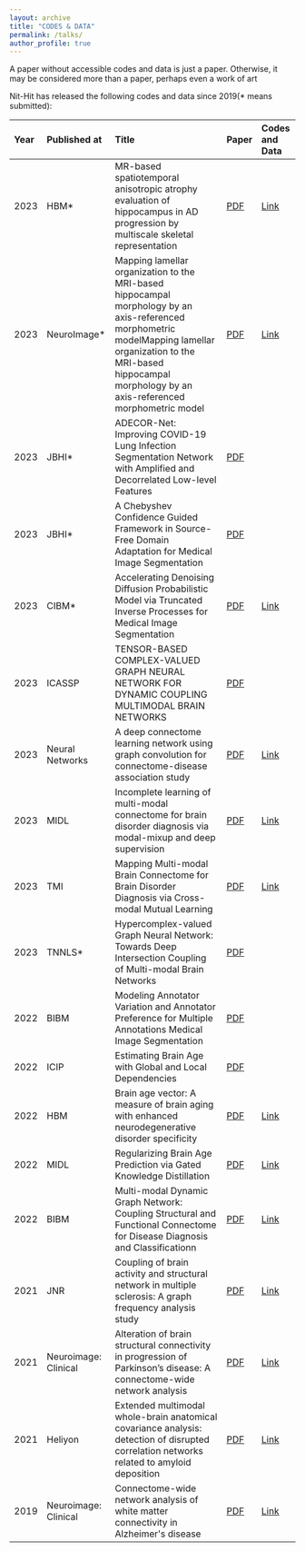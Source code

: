 ```yaml
---
layout: archive
title: "CODES & DATA"
permalink: /talks/
author_profile: true
---
```

A paper without accessible codes and data is just a paper. Otherwise, it may be considered more than a paper, perhaps even a work of art

Nit-Hit has released the following codes and data since 2019(* means submitted):

|Year| Published at| Title|Paper|Codes and Data|
|:----|:----|:----|:----|:----|
|2023|HBM* |MR-based spatiotemporal anisotropic atrophy evaluation of hippocampus in AD progression by multiscale skeletal representation|[PDF](https:///Nit-Hit.github.io/paper-code/paper/01.pdf)|[Link](https://github.com/calliegao/m-s-rep) |
|2023|NeuroImage* |Mapping lamellar organization to the MRI-based hippocampal morphology by an axis-referenced morphometric modelMapping lamellar organization to the MRI-based hippocampal morphology by an axis-referenced morphometric model|[PDF](https:///Nit-Hit.github.io/paper-code/paper/02.pdf)|[Link](https://github.com/calliegao/ARMM) |
|2023|JBHI* |ADECOR-Net: Improving COVID-19 Lung Infection Segmentation Network with Amplified and Decorrelated Low-level Features|[PDF](https:///Nit-Hit.github.io/paper-code/paper/03.pdf)| |
|2023|JBHI* |A Chebyshev Confidence Guided Framework in Source-Free Domain Adaptation for Medical Image Segmentation|[PDF](https:///Nit-Hit.github.io/paper-code/paper/04.pdf)| |
|2023|CIBM* |Accelerating Denoising Diffusion Probabilistic Model via Truncated Inverse Processes for Medical Image Segmentation|[PDF](https:///Nit-Hit.github.io/paper-code/paper/05.pdf)|[Link](https://github.com/Guoxt/ADDPM)  |
|2023|ICASSP|TENSOR-BASED COMPLEX-VALUED GRAPH NEURAL NETWORK FOR DYNAMIC COUPLING MULTIMODAL BRAIN NETWORKS|[PDF](https:///Nit-Hit.github.io/paper-code/paper/06.pdf)| |
|2023|Neural Networks|A deep connectome learning network using graph convolution for connectome-disease association study|[PDF](https:///Nit-Hit.github.io/paper-code/paper/07.pdf)|[Link](https://github.com/podismine/MDCN)  |
|2023|MIDL|Incomplete learning of multi-modal connectome for brain disorder diagnosis via modal-mixup and deep supervision|[PDF](https:///Nit-Hit.github.io/paper-code/paper/08.pdf)|[Link](https://github.com/podismine/IncompleteModality)  |
|2023|TMI|Mapping Multi-modal Brain Connectome for Brain Disorder Diagnosis via Cross-modal Mutual Learning|[PDF](https:///Nit-Hit.github.io/paper-code/paper/09.pdf)|[Link](https://github.com/podismine/Cross-GNN)  |
|2023|TNNLS*|Hypercomplex-valued Graph Neural Network: Towards Deep Intersection Coupling of Multi-modal Brain Networks|[PDF](https:///Nit-Hit.github.io/paper-code/paper/10.pdf)| |
|2022|BIBM|Modeling Annotator Variation and Annotator Preference for Multiple Annotations Medical Image Segmentation|[PDF](https:///Nit-Hit.github.io/paper-code/paper/11.pdf)| |
|2022|ICIP|Estimating Brain Age with Global and Local Dependencies|[PDF](https:///Nit-Hit.github.io/paper-code/paper/12.pdf)| |
|2022|HBM|Brain age vector: A measure of brain aging with enhanced neurodegenerative disorder specificity|[PDF](https:///Nit-Hit.github.io/paper-code/paper/13.pdf)|[Link](https://github.com/Kecici/Brain-age-vector-construction.git) |
|2022|MIDL|Regularizing Brain Age Prediction via Gated Knowledge Distillation|[PDF](https:///Nit-Hit.github.io/paper-code/paper/14.pdf)|[Link](https://github.com/podismine/BrainAgeReg) |
|2022|BIBM|Multi-modal Dynamic Graph Network: Coupling Structural and Functional Connectome for Disease Diagnosis and Classificationn|[PDF](https:///Nit-Hit.github.io/paper-code/paper/15.pdf)|[Link](https://github.com/podismine/Cross-GNN) |
|2021|JNR|Coupling of brain activity and structural network in multiple sclerosis: A graph frequency analysis study|[PDF](https:///Nit-Hit.github.io/paper-code/paper/16.pdf)|[Link](https://github.com/figo2150/graph_freq_MS/) |
|2021|Neuroimage: Clinical|Alteration of brain structural connectivity in progression of Parkinson’s disease: A connectome-wide network analysis|[PDF](https:///Nit-Hit.github.io/paper-code/paper/17.pdf)|[Link](https://github.com/podismine/MDMR-based-Brain-Connectome-Analysis) |
|2021|Heliyon|Extended multimodal whole-brain anatomical covariance analysis: detection of disrupted correlation networks related to amyloid deposition|[PDF](https:///Nit-Hit.github.io/paper-code/paper/18.pdf)|[Link](https://github.com/Nit-Hit/Nit-Hit.github.io/tree/master/paper-code/code/18_code) |
|2019|Neuroimage: Clinical|Connectome-wide network analysis of white matter connectivity in Alzheimer's disease|[PDF](https:///Nit-Hit.github.io/paper-code/paper/19.pdf)|[Link](https://github.com/podismine/MDMR-based-Brain-Connectome-Analysis) |
